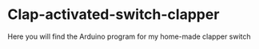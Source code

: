 # Clap-activated-switch-clapper
Here you will find the Arduino program for my home-made clapper switch
